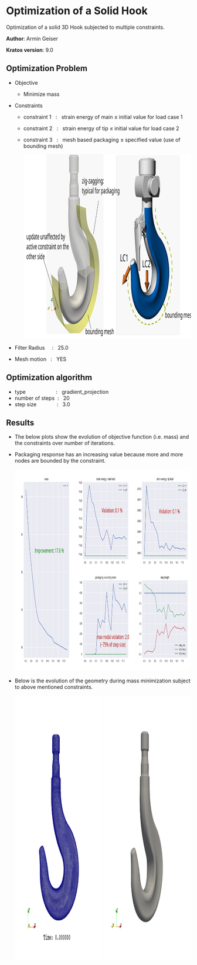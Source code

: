 # Optimization of a Solid Hook
Optimization of a solid 3D Hook subjected to multiple constraints. 

**Author**: Armin Geiser  

**Kratos version**: 9.0

## Optimization Problem
- Objective
    - Minimize mass

- Constraints
    - constraint 1  &nbsp; : &nbsp; strain energy of main &le; initial value for load case 1
    - constraint 2  &nbsp; : &nbsp; strain energy of tip &le; initial value for load case 2
    - constraint 3  &nbsp; : &nbsp; mesh based packaging &le; specified value (use of bounding mesh)  

        <img src="images/3D_Hook_Constraints.svg" height="500">    

- Filter Radius &nbsp; &nbsp; : &nbsp; 25.0

- Mesh motion &nbsp; : &nbsp; YES 

## Optimization algorithm
- type &nbsp; &nbsp; &nbsp; &nbsp; &nbsp; &nbsp; &nbsp; &nbsp; &nbsp; &nbsp; : &nbsp; gradient_projection
- number of steps &nbsp;: &nbsp; 20 &nbsp;
- step size &nbsp; &nbsp;&nbsp; &nbsp; &nbsp; &nbsp; &nbsp; : &nbsp; 3.0

## Results
- The below plots show the evolution of objective function (i.e. mass) and the constraints over number of iterations.
- Packaging response has an increasing value because more and more nodes are bounded by the constraint.

    <img src="images/3D_Hook_GridSpecAnnotatedPlot.svg" height="550">
    
  
- Below is the evolution of the geometry during mass minimization subject to above mentioned constraints.

    <img src="images/3D_Hook_MultiConstraint.gif" width="1200" height="720">

